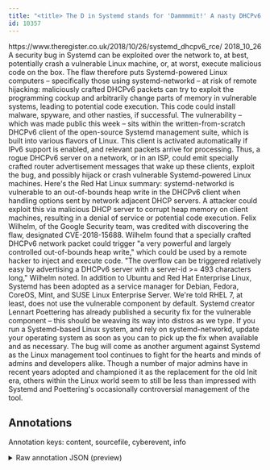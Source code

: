 ```yaml
---
title: "<title> The D in Systemd stands for 'Dammmmit!' A nasty DHCPv6 packet can pwn a vulnerable Linux box  </title>"
id: 10357
---
```


<title> The D in Systemd stands for 'Dammmmit!' A nasty DHCPv6 packet can pwn a vulnerable Linux box  </title>
<source> https://www.theregister.co.uk/2018/10/26/systemd_dhcpv6_rce/ </source>
<date> 2018_10_26 </date>
<text>
A security bug in Systemd can be exploited over the network to, at best, potentially crash a vulnerable Linux machine, or, at worst, execute malicious code on the box.
The flaw therefore puts Systemd-powered Linux computers – specifically those using systemd-networkd – at risk of remote hijacking: maliciously crafted DHCPv6 packets can try to exploit the programming cockup and arbitrarily change parts of memory in vulnerable systems, leading to potential code execution. This code could install malware, spyware, and other nasties, if successful.
The vulnerability – which was made public this week – sits within the written-from-scratch DHCPv6 client of the open-source Systemd management suite, which is built into various flavors of Linux.
This client is activated automatically if IPv6 support is enabled, and relevant packets arrive for processing. Thus, a rogue DHCPv6 server on a network, or in an ISP, could emit specially crafted router advertisement messages that wake up these clients, exploit the bug, and possibly hijack or crash vulnerable Systemd-powered Linux machines.
Here's the Red Hat Linux summary:
systemd-networkd is vulnerable to an out-of-bounds heap write in the DHCPv6 client when handling options sent by network adjacent DHCP servers. A attacker could exploit this via malicious DHCP server to corrupt heap memory on client machines, resulting in a denial of service or potential code execution.
Felix Wilhelm, of the Google Security team, was credited with discovering the flaw, designated CVE-2018-15688. Wilhelm found that a specially crafted DHCPv6 network packet could trigger "a very powerful and largely controlled out-of-bounds heap write," which could be used by a remote hacker to inject and execute code.
"The overflow can be triggered relatively easy by advertising a DHCPv6 server with a server-id >= 493 characters long," Wilhelm noted.
In addition to Ubuntu and Red Hat Enterprise Linux, Systemd has been adopted as a service manager for Debian, Fedora, CoreOS, Mint, and SUSE Linux Enterprise Server. We're told RHEL 7, at least, does not use the vulnerable component by default.
Systemd creator Lennart Poettering has already published a security fix for the vulnerable component – this should be weaving its way into distros as we type.
If you run a Systemd-based Linux system, and rely on systemd-networkd, update your operating system as soon as you can to pick up the fix when available and as necessary.
The bug will come as another argument against Systemd as the Linux management tool continues to fight for the hearts and minds of admins and developers alike. Though a number of major admins have in recent years adopted and championed it as the replacement for the old Init era, others within the Linux world seem to still be less than impressed with Systemd and Poettering's occasionally controversial management of the tool. 
</text>



## Annotations

Annotation keys: content, sourcefile, cyberevent, info

<details>
<summary>Raw annotation JSON (preview)</summary>

```json
{
  "content": "A security bug in Systemd can be exploited over the network to, at best, potentially crash a vulnerable Linux machine, or, at worst, execute malicious code on the box. The flaw therefore puts Systemd-powered Linux computers \u2013 specifically those using systemd-networkd \u2013 at risk of remote hijacking: maliciously crafted DHCPv6 packets can try to exploit the programming cockup and arbitrarily change parts of memory in vulnerable systems, leading to potential code execution. This code could install malware, spyware, and other nasties, if successful. The vulnerability \u2013 which was made public this week \u2013 sits within the written-from-scratch DHCPv6 client of the open-source Systemd management suite, which is built into various flavors of Linux. This client is activated automatically if IPv6 support is enabled, and relevant packets arrive for processing. Thus, a rogue DHCPv6 server on a network, or in an ISP, could emit specially crafted router advertisement messages that wake up these clients, exploit the bug, and possibly hijack or crash vulnerable Systemd-powered Linux machines. Here's the Red Hat Linux summary: systemd-networkd is vulnerable to an out-of-bounds heap write in the DHCPv6 client when handling options sent by network adjacent DHCP servers. A attacker could exploit this via malicious DHCP server to corrupt heap memory on client machines, resulting in a denial of service or potential code execution. Felix Wilhelm, of the Google Security team, was credited with discovering the flaw, designated CVE-2018-15688. Wilhelm found that a specially crafted DHCPv6 network packet could trigger \"a very powerful and largely controlled out-of-bounds heap write,\" which could be used by a remote hacker to inject and execute code. \"The overflow can be triggered relatively easy by advertising a DHCPv6 server with a server-id >= 493 characters long,\" Wilhelm noted. In addition to Ubuntu and Red Hat Enterprise Linux, Systemd has been adopted as a service manager for Debian, Fedora, CoreOS, Mint, and SUSE Linux Enterprise Server. We're told RHEL 7, at least, does not use the vulnerable component by default. Systemd creator Lennart Poettering has already published a security fix for the vulnerable component \u2013 this should be weaving its way into distros as we type. If you run a Systemd-based Linux system, and rely on systemd-networkd, update your operating system as soon as you can to pick up the fix when available and as necessary. The bug will come as another argument against Systemd as the Linux management tool continues to fight for the hearts and minds of admins and developers alike. Though a number of major admins have in recent years adopted and championed it as the replacement for the old Init era, others within the Linux world seem to still be less than impressed with Systemd and Poettering's occasionally controversial management of the tool. ",
  "sourcefile": "10357.txt",
  "cyberevent": {
    "hopper": [
      {
        "index": 0,
        "relation": "Same",
        "events": [
          {
            "index": "E5",
            "type": "Vulnerability-related",
            "realis": "Generic",
            "nugget": {
              "startOffset": 2359,
              "index": "T17",
              "endOffset": 2365,
              "text": "update"
            },
            "argument": [
              {
                "index": "T18",
                "external_reference": {
                  "dbpediaURI": "http://dbpedia.org/resource/Operating_system"
                },
                "endOffset": 2387,
                "role": {
                  "type": "Vulnerable_System"
                },
                "text": "your operating system",
                "startOffset": 2366,
                "type": "System"
              }
            ],
            "subtype": "PatchVulnerability"
          },
          {
            "index": "E4",
            "type": "Vulnerability-related",
            "
```
</details>
